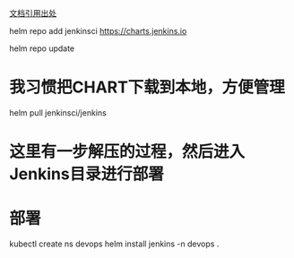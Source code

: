 [文档引用出处 ](https://mp.weixin.qq.com/s/wPo0kpeUDu8amGquIdXUCQ)

helm repo add jenkinsci https://charts.jenkins.io

helm repo update
# 我习惯把CHART下载到本地，方便管理
helm pull jenkinsci/jenkins
# 这里有一步解压的过程，然后进入Jenkins目录进行部署
# 部署
kubectl create ns devops
helm install jenkins -n devops .
